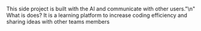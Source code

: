 This side project is built with the AI and communicate with other users."\n"
What is does? 
It is a learning platform to increase coding efficiency and sharing ideas with other teams members
